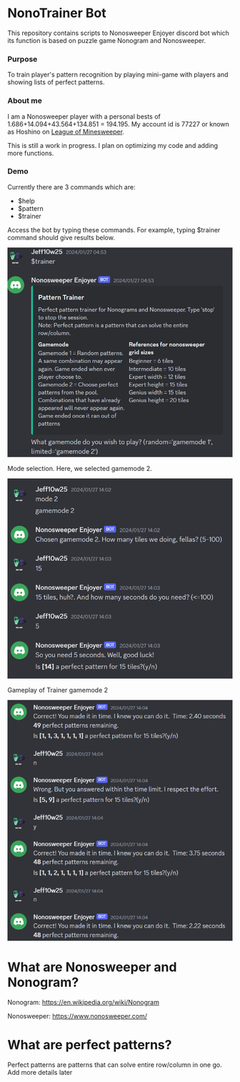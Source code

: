 # NonoTrainer Bot

This repository contains scripts to Nonosweeper Enjoyer discord bot which its function is based on puzzle game Nonogram and Nonosweeper.

### Purpose

To train player's pattern recognition by playing mini-game with players and showing lists of perfect patterns.

### About me

I am a Nonosweeper player with a personal bests of 1.686+14.094+43.564+134.851 = 194.195. My account id is 77227 or known as Hoshino on [League of Minesweeper](https://www.taptap.cn/app/138188). 

This is still a work in progress. I plan on optimizing my code and adding more functions.

### Demo

Currently there are 3 commands which are:

- $help
- $pattern
- $trainer

Access the bot by typing these commands. For example, typing $trainer command should give results below.

![Trainer command details](images/trainer_embedded.png)

Mode selection. Here, we selected gamemode 2.

![Trainer mode selection](images/trainer_mode_selection.png)

Gameplay of Trainer gamemode 2

![Trainer mode 2 gameplay](images/trainer2_gameplay.png)


# What are Nonosweeper and Nonogram?

Nonogram: https://en.wikipedia.org/wiki/Nonogram

Nonosweeper: https://www.nonosweeper.com/

# What are perfect patterns?

Perfect patterns are patterns that can solve entire row/column in one go. Add more details later

